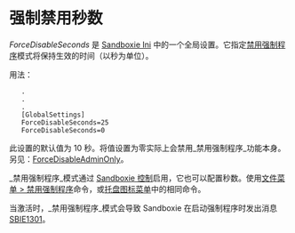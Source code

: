# 强制禁用秒数

_ForceDisableSeconds_ 是 [Sandboxie Ini](SandboxieIni.md) 中的一个全局设置。它指定[禁用强制程序](FileMenu.md#disable-forced-programs)模式将保持生效的时间（以秒为单位）。

用法：
```
   .
   .
   .
   [GlobalSettings]
   ForceDisableSeconds=25
   ForceDisableSeconds=0
```

此设置的默认值为 10 秒。将值设置为零实际上会禁用_禁用强制程序_功能本身。另见：[ForceDisableAdminOnly](ForceDisableAdminOnly.md)。

_禁用强制程序_模式通过 [Sandboxie 控制](SandboxieControl.md)启用，它也可以配置秒数。使用[文件菜单 > 禁用强制程序](FileMenu.md#disable-forced-programs)命令，或[托盘图标菜单](TrayIconMenu.md)中的相同命令。

当激活时，_禁用强制程序_模式会导致 Sandboxie 在启动强制程序时发出消息 [SBIE1301](SBIE1301.md)。 